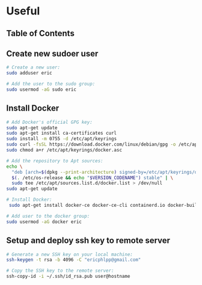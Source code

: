 # Useful

## Table of Contents

## Create new sudoer user

```bash
# Create a new user:
sudo adduser eric

# Add the user to the sudo group:
sudo usermod -aG sudo eric
```

## Install Docker

```bash
# Add Docker's official GPG key:
sudo apt-get update
sudo apt-get install ca-certificates curl
sudo install -m 0755 -d /etc/apt/keyrings
sudo curl -fsSL https://download.docker.com/linux/debian/gpg -o /etc/apt/keyrings/docker.asc
sudo chmod a+r /etc/apt/keyrings/docker.asc

# Add the repository to Apt sources:
echo \
  "deb [arch=$(dpkg --print-architecture) signed-by=/etc/apt/keyrings/docker.asc] https://download.docker.com/linux/debian \
  $(. /etc/os-release && echo "$VERSION_CODENAME") stable" | \
  sudo tee /etc/apt/sources.list.d/docker.list > /dev/null
sudo apt-get update
```

```bash
# Install Docker:
 sudo apt-get install docker-ce docker-ce-cli containerd.io docker-buildx-plugin docker-compose-plugin
```

```bash
# Add user to the docker group:
sudo usermod -aG docker eric
```

## Setup and deploy ssh key to remote server

```bash
# Generate a new SSH key on your local machine:
ssh-keygen -t rsa -b 4096 -C "ericphlpp@gmail.com"

# Copy the SSH key to the remote server:
ssh-copy-id -i ~/.ssh/id_rsa.pub user@hostname
```
